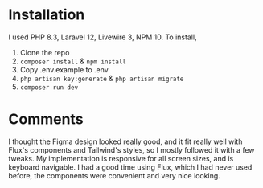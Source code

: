 # Installation

I used PHP 8.3, Laravel 12, Livewire 3, NPM 10. To install,

1. Clone the repo
2. `composer install` & `npm install`
3. Copy .env.example to .env
4. `php artisan key:generate` & `php artisan migrate`
5. `composer run dev`

# Comments

I thought the Figma design looked really good, and it fit really well with Flux's components and Tailwind's styles, so I mostly followed it with a few tweaks. My implementation is responsive for all screen sizes, and is keyboard navigable. I had a good time using Flux, which I had never used before, the components were convenient and very nice looking.
